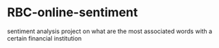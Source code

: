 # RBC-online-sentiment
sentiment analysis project on what are the most associated words with a certain financial institution 
